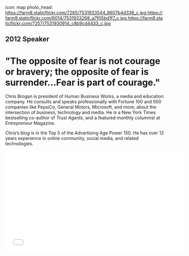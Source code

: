 icon: map
photo_head: https://farm8.staticflickr.com/7265/7531933544_8607b4d336_c.jpg,https://farm9.staticflickr.com/8014/7531933268_a7f05bd1f7_c.jpg,https://farm8.staticflickr.com/7257/7531930914_c8b9cd4433_c.jpg

## 2012 Speaker

# "The opposite of fear is not courage or bravery; the opposite of fear is surrender...Fear is part of courage."

<div class="line-canvas"></div>

Chris Brogan is president of Human Business Works, a media and education company. He consults and speaks professionally with Fortune 100 and 500 companies like PepsiCo, General Motors, Microsoft, and more, about the intersection of business, technology and media. He is a New York Times bestselling co-author of *Trust Agents*, and a featured monthly columnist at *Entrepreneur* Magazine.

Chris’s blog is in the Top 5 of the Advertising Age Power 150. He has over 12 years experience in online community, social media, and related technologies.

<div class="line-canvas"></div>

<iframe src="//player.vimeo.com/video/48086341?byline=0&amp;portrait=0&amp;color=adbf27" width="570" height="321" frameborder="0" webkitallowfullscreen mozallowfullscreen allowfullscreen></iframe>
